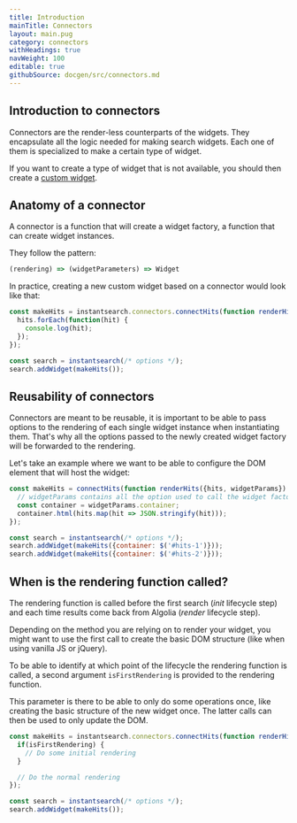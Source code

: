 ```yaml
---
title: Introduction
mainTitle: Connectors
layout: main.pug
category: connectors
withHeadings: true
navWeight: 100
editable: true
githubSource: docgen/src/connectors.md
---
```


## Introduction to connectors

Connectors are the render-less counterparts of the widgets. They encapsulate
all the logic needed for making search widgets. Each one of them is specialized
to make a certain type of widget.

If you want to create a type of widget that is not available, you should then
create a [custom widget](guides/custom-widget.html).

## Anatomy of a connector

A connector is a function that will create a widget factory, a function that can
create widget instances.

They follow the pattern:

```javascript
(rendering) => (widgetParameters) => Widget
```

In practice, creating a new custom widget based on a connector would look like that:

```javascript
const makeHits = instantsearch.connectors.connectHits(function renderHits({hits}) {
  hits.forEach(function(hit) {
    console.log(hit);
  });
});

const search = instantsearch(/* options */);
search.addWidget(makeHits());
```

## Reusability of connectors

Connectors are meant to be reusable, it is important to be able to pass options to
the rendering of each single widget instance when instantiating them. That's why
all the options passed to the newly created widget factory will be forwarded to the
rendering.

Let's take an example where we want to be able to configure the DOM element that will
host the widget:

```javascript
const makeHits = connectHits(function renderHits({hits, widgetParams}) {
  // widgetParams contains all the option used to call the widget factory
  const container = widgetParams.container;  
  container.html(hits.map(hit => JSON.stringify(hit)));
});

const search = instantsearch(/* options */);
search.addWidget(makeHits({container: $('#hits-1')}));
search.addWidget(makeHits({container: $('#hits-2')}));
```

## When is the rendering function called?

The rendering function is called before the first search (*init* lifecycle step)
and each time results come back from Algolia (*render* lifecycle step).

Depending on the method you are relying on to render your widget, you might
want to use the first call to create the basic DOM structure (like when using
vanilla JS or jQuery).

To be able to identify at which point of the lifecycle the rendering function is
called, a second argument `isFirstRendering` is provided to the rendering function.

This parameter is there to be able to only do some operations once, like creating
the basic structure of the new widget once. The latter calls can then be used to
only update the DOM.

```javascript
const makeHits = instantsearch.connectors.connectHits(function renderHits({hits}, isFirstRendering) {
  if(isFirstRendering) {
    // Do some initial rendering
  }

  // Do the normal rendering
});

const search = instantsearch(/* options */);
search.addWidget(makeHits());
```
